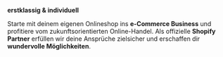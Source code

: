 **erstklassig & individuell**

Starte mit deinem eigenen Onlineshop ins **e-Commerce Business** und profitiere vom zukunftsorientierten Online-Handel. Als offizielle **Shopify Partner** erfüllen wir deine Ansprüche zielsicher und erschaffen dir **wundervolle Möglichkeiten**.